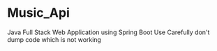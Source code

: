 # Music_Api
Java Full Stack Web Application using Spring Boot 
Use Carefully 
don't dump code which is not working
